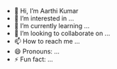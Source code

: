 - 👋 Hi, I’m Aarthi Kumar
- 👀 I’m interested in ...
- 🌱 I’m currently learning ...
- 💞️ I’m looking to collaborate on ...
- 📫 How to reach me ...
- 😄 Pronouns: ...
- ⚡ Fun fact: ...

<!---
Arthi04kumar/Arthi04kumar is a ✨ special ✨ repository because its `README.md` (this file) appears on your GitHub profile.
You can click the Preview link to take a look at your changes.
--->
